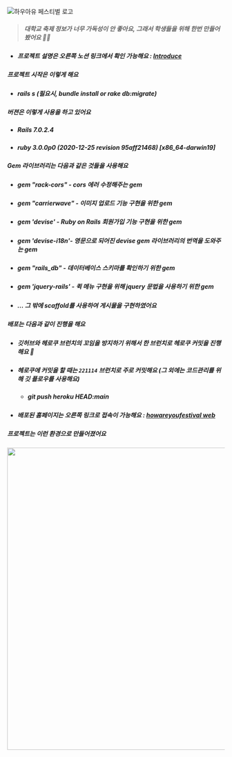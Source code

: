 ![하우아유 페스티벌 로고](https://user-images.githubusercontent.com/19422885/201467479-6c88333f-9eb8-4928-946a-101195027b0e.png)
> ##### 대학교 축제 정보가 너무 가독성이 안 좋아요, 그래서 학생들을 위해 한번 만들어봤어요 👏🏻
  - ##### 프로젝트 설명은 오른쪽 노션 링크에서 확인 가능해요 : <a href="https://klmhyeonwoo.oopy.io/8d9b92e6-0077-47c7-a06c-263460526cf5">Introduce</a>

##### 프로젝트 시작은 이렇게 해요
- ##### rails s (필요시, bundle install or rake db:migrate)
##### 버젼은 이렇게 사용을 하고 있어요
- ##### Rails 7.0.2.4
- ##### ruby 3.0.0p0 (2020-12-25 revision 95aff21468) [x86_64-darwin19]
##### Gem 라이브러리는 다음과 같은 것들을 사용해요
- ##### gem "rack-cors" - cors 에러 수정해주는 gem
- ##### gem "carrierwave" - 이미지 업로드 기능 구현을 위한 gem
- ##### gem 'devise' - Ruby on Rails 회원가입 기능 구현을 위한 gem
- ##### gem 'devise-i18n'- 영문으로 되어진 devise gem 라이브러리의 번역을 도와주는 gem
- ##### gem "rails_db" - 데이터베이스 스키마를 확인하기 위한 gem
- ##### gem 'jquery-rails' - 퀵 메뉴 구현을 위해 jquery 문법을 사용하기 위한 gem
- ##### ... 그 밖에 scaffold를 사용하여 게시물을 구현하였어요
##### 배포는 다음과 같이 진행을 해요
- ##### 깃허브와 헤로쿠 브런치의 꼬임을 방지하기 위해서 한 브런치로 헤로쿠 커밋을 진행해요 🤔
- ##### 헤로쿠에 커밋을 할 때는 `221114` 브런치로 주로 커밋해요 (그 외에는 코드관리를 위해 깃 플로우를 사용해요)
  - ##### git push heroku HEAD:main
- ##### 배포된 홈페이지는 오른쪽 링크로 접속이 가능해요 : <a href="owareyoufestival.herokuapp.com">howareyoufestival web</a>
##### 프로젝트는 이런 환경으로 만들어졌어요
<img src="https://user-images.githubusercontent.com/19422885/201467830-e0318668-d782-4c57-9c2d-bc2588bbc7c4.png" style="width:700px"/>
